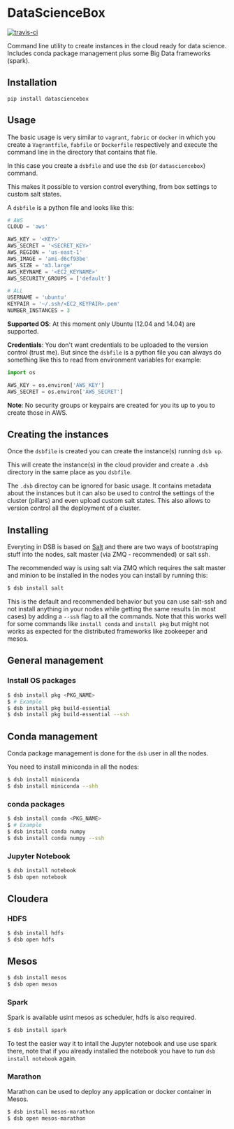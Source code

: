 # DataScienceBox

[![travis-ci](https://travis-ci.org/danielfrg/datasciencebox.svg)](https://travis-ci.org/danielfrg/datasciencebox)

Command line utility to create instances in the cloud ready for data science.
Includes conda package management plus some Big Data frameworks (spark).

## Installation

`pip install datasciencebox`

## Usage

The basic usage is very similar to `vagrant`, `fabric` or `docker` in which you create a
`Vagrantfile`, `fabfile` or `Dockerfile` respectively and execute the command line
in the directory that contains that file.

In this case you create a `dsbfile` and use the `dsb` (or `datasciencebox`) command.

This makes it possible to version control everything, from box settings to custom salt states.

A `dsbfile` is a python file and looks like this:

```python
# AWS
CLOUD = 'aws'

AWS_KEY = '<KEY>'
AWS_SECRET = '<SECRET_KEY>'
AWS_REGION = 'us-east-1'
AWS_IMAGE = 'ami-d6cf93be'
AWS_SIZE = 'm3.large'
AWS_KEYNAME = '<EC2_KEYNAME>'
AWS_SECURITY_GROUPS = ['default']

# ALL
USERNAME = 'ubuntu'
KEYPAIR = '~/.ssh/<EC2_KEYPAIR>.pem'
NUMBER_INSTANCES = 3
```

**Supported OS**: At this moment only Ubuntu (12.04 and 14.04) are supported.

**Credentials**: You don't want credentials to be uploaded to the version control (trust me).
But since the `dsbfile` is a python file you can always do something like this
to read from environment variables for example:

```python
import os

AWS_KEY = os.environ['AWS_KEY']
AWS_SECRET = os.environ['AWS_SECRET']
```

**Note**: No security groups or keypairs are created for you its up to you to create
those in AWS.

## Creating the instances

Once the `dsbfile` is created you can create the instance(s) running `dsb up`.

This will create the instance(s) in the cloud provider and create a `.dsb` directory
in the same place as you `dsbfile`.

The `.dsb` directoy can be ignored for basic usage. It contains metadata about the instances
but it can also be used to control the settings of the cluster (pillars) and even upload custom salt states. This also allows to version control all the deployment of a cluster.

## Installing

Everyting in DSB is based on [Salt](https://github.com/saltstack/salt) and
there are two ways of bootstraping stuff into the nodes,
salt master (via ZMQ - recommended) or salt ssh.

The recommended way is using salt via ZMQ which requires the salt master
and minion to be installed in the nodes you can install by running this:

``` bash
$ dsb install salt
```

This is the default and recommended behavior but you can use salt-ssh and not
install anything in your nodes while getting the same results (in most cases)
by adding a `--ssh` flag to all the commands.
Note that this works well for some commands like `install conda` and `install pkg`
but might not works as expected for the distributed frameworks like zookeeper and mesos.

## General management

### Install OS packages

```bash
$ dsb install pkg <PKG_NAME>
$ # Example
$ dsb install pkg build-essential
$ dsb install pkg build-essential --ssh
```

## Conda management

Conda package management is done for the `dsb` user in all the nodes.

You need to install miniconda in all the nodes:

```bash
$ dsb install miniconda
$ dsb install miniconda --shh
```

### conda packages

```bash
$ dsb install conda <PKG_NAME>
$ # Example
$ dsb install conda numpy
$ dsb install conda numpy --ssh
```

### Jupyter Notebook

```bash
$ dsb install notebook
$ dsb open notebook
```

## Cloudera

### HDFS

```bash
$ dsb install hdfs
$ dsb open hdfs
```

## Mesos

```bash
$ dsb install mesos
$ dsb open mesos
```

### Spark

Spark is available usint  mesos as scheduler, hdfs is also required.

```bash
$ dsb install spark
```

To test the easier way it to intall the Jupyter notebook and use use spark there,
note that if you already installed the notebook you have to run `dsb install notebook`
again.

### Marathon

Marathon can be used to deploy any application or docker container in Mesos.

```bash
$ dsb install mesos-marathon
$ dsb open mesos-marathon
```
